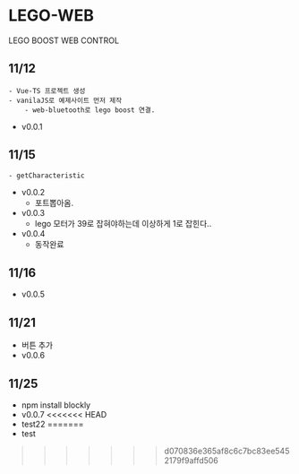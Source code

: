 # LEGO-WEB
LEGO BOOST WEB CONTROL

## 11/12
    - Vue-TS 프로젝트 생성
    - vanilaJS로 예제사이트 먼저 제작
        - web-bluetooth로 lego boost 연결.
 - v0.0.1
## 11/15
    - getCharacteristic
 - v0.0.2
    - 포트뽑아옴.
 - v0.0.3
    - lego 모터가 39로 잡혀야하는데 이상하게 1로 잡힌다..
 - v0.0.4
    - 동작완료
## 11/16
 - v0.0.5
## 11/21
 - 버튼 추가
 - v0.0.6
## 11/25
 - npm install blockly
 - v0.0.7
<<<<<<< HEAD
 - test22
=======
 - test
>>>>>>> d070836e365af8c6c7bc83ee5452179f9affd506
